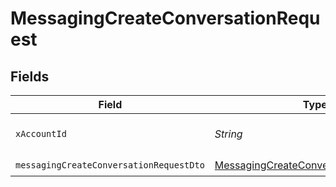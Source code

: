 # MessagingCreateConversationRequest


## Fields

| Field                                                                                                     | Type                                                                                                      | Required                                                                                                  | Description                                                                                               |
| --------------------------------------------------------------------------------------------------------- | --------------------------------------------------------------------------------------------------------- | --------------------------------------------------------------------------------------------------------- | --------------------------------------------------------------------------------------------------------- |
| `xAccountId`                                                                                              | *String*                                                                                                  | :heavy_check_mark:                                                                                        | The account identifier                                                                                    |
| `messagingCreateConversationRequestDto`                                                                   | [MessagingCreateConversationRequestDto](../../models/components/MessagingCreateConversationRequestDto.md) | :heavy_check_mark:                                                                                        | N/A                                                                                                       |